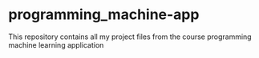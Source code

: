 # programming_machine-app
This repository contains all my project files from the course programming machine learning application
